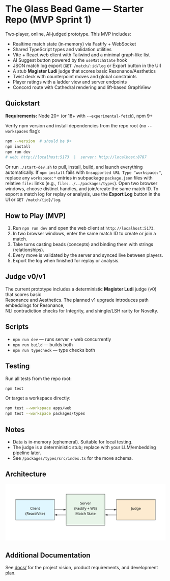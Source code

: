 # The Glass Bead Game — Starter Repo (MVP Sprint 1)

Two‑player, online, AI‑judged prototype. This MVP includes:
- Realtime match state (in‑memory) via Fastify + WebSocket
- Shared TypeScript types and validation utilities
- Vite + React web client with Tailwind and a minimal graph‑like list
- AI Suggest button powered by the `useMatchState` hook
- JSON match log export (`GET /match/:id/log` or Export button in the UI)
- A stub **Magister Ludi** judge that scores basic Resonance/Aesthetics
- Twist deck with counterpoint moves and global constraints
- Player ratings with a ladder view and server endpoints
- Concord route with Cathedral rendering and lift‑based GraphView

## Quickstart
**Requirements:** Node 20+ (or 18+ with `--experimental-fetch`), npm 9+

Verify npm version and install dependencies from the repo root (no `--workspaces` flag):

```bash
npm --version  # should be 9+
npm install
npm run dev
# web: http://localhost:5173  |  server: http://localhost:8787
```
Or run `./start-dev.sh` to pull, install, build, and launch everything automatically.
If `npm install` fails with `Unsupported URL Type "workspace:"`, replace any `workspace:*` entries in subpackage `package.json`
files with relative `file:` links (e.g., `file:../../packages/types`).
Open two browser windows, choose distinct handles, and join/create the same match ID.
To export a match log for replay or analysis, use the **Export Log** button in the UI or `GET /match/{id}/log`.

## How to Play (MVP)
1. Run `npm run dev` and open the web client at `http://localhost:5173`.
2. In two browser windows, enter the same match ID to create or join a match.
3. Take turns casting beads (concepts) and binding them with strings (relationships).
4. Every move is validated by the server and synced live between players.
5. Export the log when finished for replay or analysis.

## Judge v0/v1
The current prototype includes a deterministic **Magister Ludi** judge (v0) that scores basic\
Resonance and Aesthetics. The planned v1 upgrade introduces path embeddings for Resonance,\
NLI contradiction checks for Integrity, and shingle/LSH rarity for Novelty.

## Scripts
- `npm run dev` — runs server + web concurrently
- `npm run build` — builds both
- `npm run typecheck` — type checks both

## Testing
Run all tests from the repo root:

```bash
npm test
```

Or target a workspace directly:

```bash
npm test --workspace apps/web
npm test --workspace packages/types
```

## Notes
- Data is in‑memory (ephemeral). Suitable for local testing.
- The judge is a deterministic stub; replace with your LLM/embedding pipeline later.
- See `/packages/types/src/index.ts` for the move schema.

## Architecture
![Architecture Diagram](docs/architecture.svg)

## Additional Documentation
See [docs/](docs/README.md) for the project vision, product requirements, and development plan.
